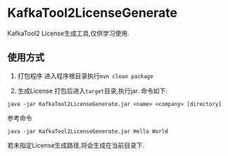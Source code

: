 # KafkaTool2LicenseGenerate

KafkaTool2 License生成工具,仅供学习使用.

## 使用方式

1. 打包程序
进入程序根目录执行`mvn clean package`

2. 生成License
打包后进入`target`目录,执行jar.
命令如下:
```
java -jar KafkaTool2LicenseGenerate.jar <name> <company> [directory]
```

参考命令
```
java -jar KafkaTool2LicenseGenerate.jar Hello World
```
若未指定License生成路径,将会生成在当前目录下.
